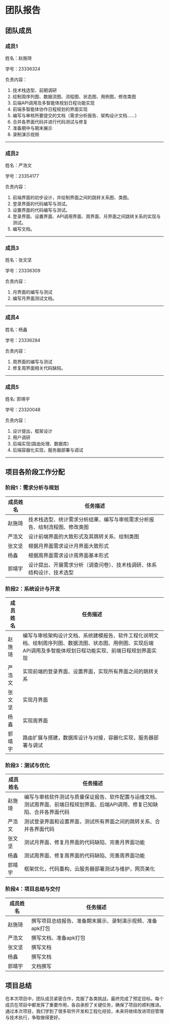 
# 团队报告


## 团队成员

### 成员1

姓名：赵施琦

学号：23336324

负责内容：

1. 技术栈选型、前期调研
2. 绘制周序列图、数据流图、流程图、状态图、用例图，修改类图
3. 后端API调用及多智能体规划日程功能实现
4. 前端多智能体协作日程规划的界面实现
5. 编写与审核所要提交的文档（需求分析报告、架构设计文档……）
6. 合并各界面代码并进行代码测试与修复
7. 准备期中与期末展示
8. 录制演示视频

---

### 成员2
姓名：严浩文

学号：23354177

负责内容：

1. 前端界面的初步设计，并绘制界面之间的跳转关系图、类图。
2. 登录界面的代码编写与测试。
3. 设置界面的代码编写与测试。
4. 登录界面、设置界面、API调用界面、周界面、月界面之间跳转关系的实现与测试。
5. 编写文档。

---

### 成员3
姓名：张文坚

学号：23336309

负责内容：
1. 月界面的编写与测试
2. 编写月界面测试文档。



---

### 成员4
姓名：杨鑫

学号：23336284

负责内容：
1. 周界面的编写与测试
2. 修复周界面相关代码缺陷。


---

### 成员5
姓名: 郭靖宇

学号：23320048

负责内容： 
1. 设计提出，框架设计
2. 用户调研
3. 后端实现(路由处理、数据库)
4. 后端容器化实现，服务器部署与调试
---

## 项目各阶段工作分配

### 阶段1：需求分析与规划

| 成员姓名 | 任务描述 |
|----------|----------|
| 赵施琦    | 技术栈选型、统计需求分析结果、编写与审核需求分析报告、绘制流程图、修改类图 |
| 严浩文 | 设计前端界面的大致形式及其跳转关系、绘制类图 |
| 张文坚   | 根据月界面需求设计月界面大致形式 |
| 杨鑫    | 根据周界面需求设计周界面基本形式 |
| 郭靖宇     | 设计提出、开展需求分析（调查问卷）、技术栈调研、体系结构设计、技术选型|

### 阶段2：系统设计与开发

| 成员姓名 | 任务描述 |
|----------|----------|
| 赵施琦    | 编写与审核架构设计文档、系统建模报告、软件工程化说明文档、绘制周序列图、数据流图、状态图、用例图、实现后端API调用及多智能体规划日程功能实现、前端日程规划界面实现 |
| 严浩文 | 实现前端的登录界面、设置界面，实现所有界面之间的跳转关系 |
| 张文坚 | 实现月界面 |
| 杨鑫   | 实现周界面 |
| 郭靖宇    | 路由扩展与搭建，数据库设计与对接，容器化实现，服务器部署与调试 |

### 阶段3：测试与优化

| 成员姓名 | 任务描述 |
|----------|----------|
| 赵施琦    | 编写与审核软件测试与质量保证报告、软件配置与运维文档、测试周界面、前端日程规划界面、后端API调用、修复已知缺陷、合并各界面代码 |
| 严浩文 | 测试登录界面和设置界面，测试所有界面之间的跳转关系、合并各界面代码 |
| 张文坚 | 测试月界面、修复月界面的代码缺陷、完善月界面功能 |
| 杨鑫   | 测试周界面、修复周界面的代码缺陷、完善周界面功能 |
| 郭靖宇    | 框架优化，代码重构，云服务器部署测试与维护，网页美化 |   

### 阶段4：项目总结与交付

| 成员姓名 | 任务描述 |
|----------|----------|
| 赵施琦    | 撰写项目总结报告、准备期末展示、录制演示视频、准备apk打包 |
| 严浩文 | 撰写文档、准备apk打包 |
| 张文坚 | 撰写文档 |
| 杨鑫   | 撰写文档 |
| 郭靖宇    | 文档撰写 |


## 项目总结
在本次项目中，团队成员紧密合作，克服了各类挑战，最终完成了预定目标。每个成员在项目中都发挥了重要作用，各自承担了关键任务，确保了项目的顺利推进。通过本次项目，我们学到了很多软件开发和工程化经验，未来将继续改进项目管理与技术执行，争取做得更好。
